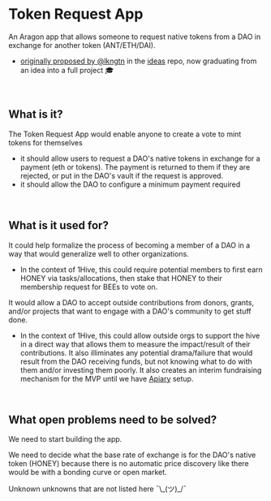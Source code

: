 # Token Request App

An Aragon app that allows someone to request native tokens from a DAO in exchange for another token (ANT/ETH/DAI).
- [originally proposed by @lkngtn](https://github.com/1Hive/ideas/issues/3) in the [ideas](https://github.com/1Hive/ideas) repo, now graduating from an idea into a full project 🎓

<br>

## What is it?

The Token Request App would enable anyone to create a vote to mint tokens for themselves
- it should allow users to request a DAO's native tokens in exchange for a payment (eth or tokens). The payment is returned to them if they are rejected, or put in the DAO's vault if the request is approved.
- it should allow the DAO to configure a minimum payment required

<br>

## What is it used for?

It could help formalize the process of becoming a member of a DAO in a way that would generalize well to other organizations. 
- In the context of 1Hive, this could require potential members to first earn HONEY via tasks/allocations, then stake that HONEY to their membership request for BEEs to vote on.

It would allow a DAO to accept outside contributions from donors, grants, and/or projects that want to engage with a DAO's community to get stuff done.
- In the context of 1Hive, this could allow outside orgs to support the hive in a direct way that allows them to measure the impact/result of their contributions. It also illiminates any potential drama/failure that would result from the DAO receiving funds, but not knowing what to do with them and/or investing them poorly. It also creates an interim fundraising mechanism for the MVP until we have [Apiary](https://github.com/1Hive/apiary) setup.  

<br>

## What open problems need to be solved?

We need to start building the app.

We need to decide what the base rate of exchange is for the DAO's native token (HONEY) because there is no automatic price discovery like there would be with a bonding curve or open market.

Unknown unknowns that are not listed here ¯\\\_(ツ)\_/¯

<br>
